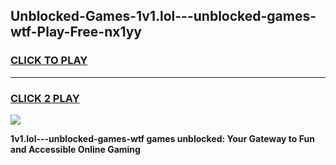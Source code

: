 
## Unblocked-Games-1v1.lol---unblocked-games-wtf-Play-Free-nx1yy
<h3>
<a href="https://premium76.site?title=1v1.lol---unblocked-games-wtf&ref=17A">CLICK TO PLAY</a></h3>
<hr>

<h3>
<a href="https://premium76.site?title=1v1.lol---unblocked-games-wtf&ref=17A">CLICK 2 PLAY</a>
  
</h3>

<a href="https://premium76.site?title=1v1.lol---unblocked-games-wtf&ref=17A"><img src="https://clearcache.store/games.png"></a>


**1v1.lol---unblocked-games-wtf games unblocked: Your Gateway to Fun and Accessible Online Gaming**
